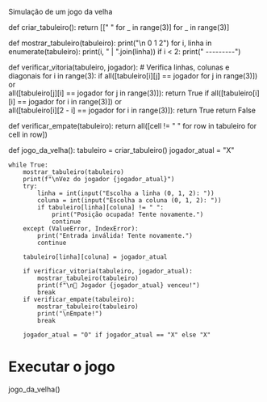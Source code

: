 Simulação de um jogo da velha




def criar_tabuleiro():
    return [[" " for _ in range(3)] for _ in range(3)]

def mostrar_tabuleiro(tabuleiro):
    print("\n  0   1   2")
    for i, linha in enumerate(tabuleiro):
        print(i, " | ".join(linha))
        if i < 2:
            print("  ---------")

def verificar_vitoria(tabuleiro, jogador):
    # Verifica linhas, colunas e diagonais
    for i in range(3):
        if all([tabuleiro[i][j] == jogador for j in range(3)]) or \
           all([tabuleiro[j][i] == jogador for j in range(3)]):
            return True
    if all([tabuleiro[i][i] == jogador for i in range(3)]) or \
       all([tabuleiro[i][2 - i] == jogador for i in range(3)]):
        return True
    return False

def verificar_empate(tabuleiro):
    return all([cell != " " for row in tabuleiro for cell in row])

def jogo_da_velha():
    tabuleiro = criar_tabuleiro()
    jogador_atual = "X"

    while True:
        mostrar_tabuleiro(tabuleiro)
        print(f"\nVez do jogador {jogador_atual}")
        try:
            linha = int(input("Escolha a linha (0, 1, 2): "))
            coluna = int(input("Escolha a coluna (0, 1, 2): "))
            if tabuleiro[linha][coluna] != " ":
                print("Posição ocupada! Tente novamente.")
                continue
        except (ValueError, IndexError):
            print("Entrada inválida! Tente novamente.")
            continue

        tabuleiro[linha][coluna] = jogador_atual

        if verificar_vitoria(tabuleiro, jogador_atual):
            mostrar_tabuleiro(tabuleiro)
            print(f"\n🎉 Jogador {jogador_atual} venceu!")
            break
        if verificar_empate(tabuleiro):
            mostrar_tabuleiro(tabuleiro)
            print("\nEmpate!")
            break

        jogador_atual = "O" if jogador_atual == "X" else "X"

# Executar o jogo
jogo_da_velha()
